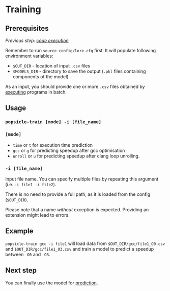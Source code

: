 # Training

## Prerequisites

_Previous step: [code execution](04_code_execution.md)_

Remember to run `source config/lore.cfg` first. It will populate following environment variables:

- `$OUT_DIR` - location of input `.csv` files
- `$MODELS_DIR` - directory to save the output (`.pkl` files containing components of the model)

As an input, you should provide one or more `.csv` files obtained by [executing](04_code_execution.md) programs in batch.


## Usage

### `popsicle-train [mode] -i [file_name]`

### `[mode]`
 * `time` or `t` for execution time prediction
 * `gcc` or `g` for predicting speedup after gcc optimisation
 * `unroll` or `u` for predicting speedup after clang loop unrolling.
 
### `-i [file_name]`

Input file name. You can specify multiple files by repeating this argument (i.e. `-i file1 -i file2`).

There is no need to provide a full path, as it is loaded from the config (`$OUT_DIR`).

Please note that a name _without_ exception is expected. Providing an extension might lead to errors.


## Example

`popsicle-train gcc -i file1` will load data from `$OUT_DIR/gcc/file1_O0.csv` and `$OUT_DIR/gcc/file1_O3.csv` and train a model to predict a speedup between `-O0` and `-O3`.


## Next step

You can finally use the model for [prediction](06_prediction.md).